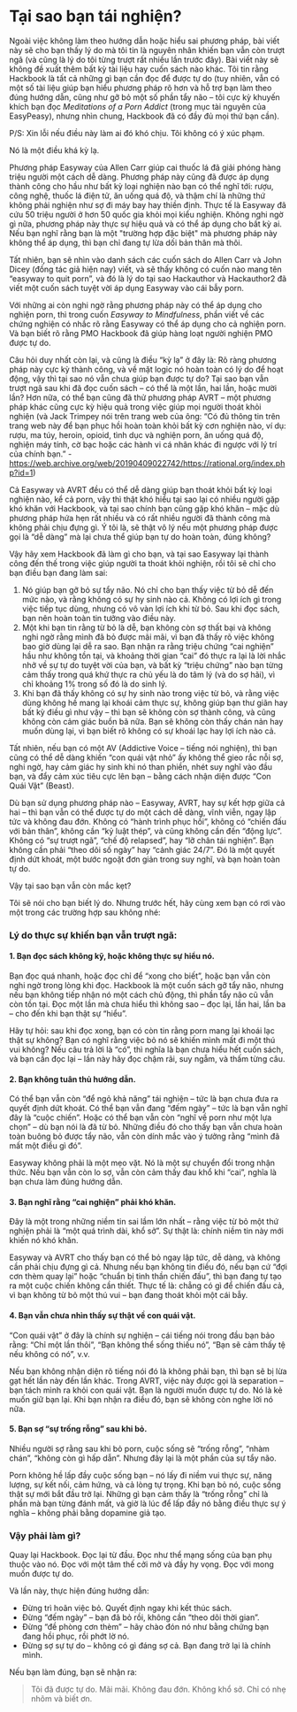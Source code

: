 # Tại sao bạn tái nghiện?



Ngoài việc không làm theo hướng dẫn hoặc hiểu sai phương pháp, bài viết này sẽ cho bạn thấy lý do mà tôi tin là nguyên nhân khiến bạn vẫn còn trượt ngã (và cũng là lý do tôi từng trượt rất nhiều lần trước đây). Bài viết này sẽ không đề xuất thêm bất kỳ tài liệu hay cuốn sách nào khác. Tôi tin rằng Hackbook là tất cả những gì bạn cần đọc để được tự do (tuy nhiên, vẫn có một số tài liệu giúp bạn hiểu phương pháp rõ hơn và hỗ trợ bạn làm theo đúng hướng dẫn, cũng như gỡ bỏ một số phần tẩy não – tôi cực kỳ khuyến khích bạn đọc *Meditations of a Porn Addict* (trong mục tài nguyên của EasyPeasy), nhưng nhìn chung, Hackbook đã có đầy đủ mọi thứ bạn cần).

P/S: Xin lỗi nếu điều này làm ai đó khó chịu. Tôi không có ý xúc phạm.



Nó là một điều khá kỳ lạ.

Phương pháp Easyway của Allen Carr giúp cai thuốc lá đã giải phóng hàng triệu người một cách dễ dàng. Phương pháp này cũng đã được áp dụng thành công cho hầu như bất kỳ loại nghiện nào bạn có thể nghĩ tới: rượu, công nghệ, thuốc lá điện tử, ăn uống quá độ, và thậm chí là những thứ không phải nghiện như sợ đi máy bay hay thiền định. Thực tế là Easyway đã cứu 50 triệu người ở hơn 50 quốc gia khỏi mọi kiểu nghiện. Không nghi ngờ gì nữa, phương pháp này thực sự hiệu quả và có thể áp dụng cho bất kỳ ai. Nếu bạn nghĩ rằng bạn là một "trường hợp đặc biệt" mà phương pháp này không thể áp dụng, thì bạn chỉ đang tự lừa dối bản thân mà thôi.

Tất nhiên, bạn sẽ nhìn vào danh sách các cuốn sách do Allen Carr và John Dicey (đồng tác giả hiện nay) viết, và sẽ thấy không có cuốn nào mang tên “easyway to quit porn”, và đó là lý do tại sao Hackauthor và Hackauthor2 đã viết một cuốn sách tuyệt vời áp dụng Easyway vào cái bẫy porn.

Với những ai còn nghi ngờ rằng phương pháp này có thể áp dụng cho nghiện porn, thì trong cuốn *Easyway to Mindfulness*, phần viết về các chứng nghiện có nhắc rõ rằng Easyway có thể áp dụng cho cả nghiện porn. Và bạn biết rõ rằng PMO Hackbook đã giúp hàng loạt người nghiện PMO được tự do.

Câu hỏi duy nhất còn lại, và cũng là điều “kỳ lạ” ở đây là: Rõ ràng phương pháp này cực kỳ thành công, và về mặt logic nó hoàn toàn có lý do để hoạt động, vậy thì tại sao nó vẫn chưa giúp bạn được tự do? Tại sao bạn vẫn trượt ngã sau khi đã đọc cuốn sách – có thể là một lần, hai lần, hoặc mười lần? Hơn nữa, có thể bạn cũng đã thử phương pháp AVRT – một phương pháp khác cũng cực kỳ hiệu quả trong việc giúp mọi người thoát khỏi nghiện (và Jack Trimpey nói trên trang web của ông: “Có đủ thông tin trên trang web này để bạn phục hồi hoàn toàn khỏi bất kỳ cơn nghiện nào, ví dụ: rượu, ma túy, heroin, opioid, tình dục và nghiện porn, ăn uống quá độ, nghiện máy tính, cờ bạc hoặc các hành vi cá nhân khác đi ngược với lý trí của chính bạn.” - <https://web.archive.org/web/20190409022742/https://rational.org/index.php?id=1>)

Cả Easyway và AVRT đều có thể dễ dàng giúp bạn thoát khỏi bất kỳ loại nghiện nào, kể cả porn, vậy thì thật khó hiểu tại sao lại có nhiều người gặp khó khăn với Hackbook, và tại sao chính bạn cũng gặp khó khăn – mặc dù phương pháp hứa hẹn rất nhiều và có rất nhiều người đã thành công mà không phải chịu đựng gì. Ý tôi là, sẽ thật vô lý nếu một phương pháp được gọi là “dễ dàng” mà lại chưa thể giúp bạn tự do hoàn toàn, đúng không?

Vậy hãy xem Hackbook đã làm gì cho bạn, và tại sao Easyway lại thành công đến thế trong việc giúp người ta thoát khỏi nghiện, rồi tôi sẽ chỉ cho bạn điều bạn đang làm sai:

1.  Nó giúp bạn gỡ bỏ sự tẩy não. Nó chỉ cho bạn thấy việc từ bỏ dễ đến mức nào, và rằng không có sự hy sinh nào cả. Không có lợi ích gì trong việc tiếp tục dùng, nhưng có vô vàn lợi ích khi từ bỏ. Sau khi đọc sách, bạn nên hoàn toàn tin tưởng vào điều này.
2.  Một khi bạn tin rằng từ bỏ là dễ, bạn không còn sợ thất bại và không nghi ngờ rằng mình đã bỏ được mãi mãi, vì bạn đã thấy rõ việc không bao giờ dùng lại dễ ra sao. Bạn nhận ra rằng triệu chứng “cai nghiện” hầu như không tồn tại, và khoảng thời gian “cai” đó thực ra lại là lời nhắc nhở về sự tự do tuyệt vời của bạn, và bất kỳ “triệu chứng” nào bạn từng cảm thấy trong quá khứ thực ra chủ yếu là do tâm lý (và do sợ hãi), vì chỉ khoảng 1% trong số đó là do sinh lý.
3.  Khi bạn đã thấy không có sự hy sinh nào trong việc từ bỏ, và rằng việc dùng không hề mang lại khoái cảm thực sự, không giúp bạn thư giãn hay bất kỳ điều gì như vậy – thì bạn sẽ không còn sợ thành công, và cũng không còn cảm giác buồn bã nữa. Bạn sẽ không còn thấy chán nản hay muốn dùng lại, vì bạn biết rõ không có sự khoái lạc hay lợi ích nào cả.

Tất nhiên, nếu bạn có một AV (Addictive Voice – tiếng nói nghiện), thì bạn cũng có thể dễ dàng khiến “con quái vật nhỏ” ấy không thể gieo rắc nỗi sợ, nghi ngờ, hay cảm giác hy sinh khi nó than phiền, nhét suy nghĩ vào đầu bạn, và đẩy cảm xúc tiêu cực lên bạn – bằng cách nhận diện được “Con Quái Vật” (Beast).

Dù bạn sử dụng phương pháp nào – Easyway, AVRT, hay sự kết hợp giữa cả hai – thì bạn vẫn có thể được tự do một cách dễ dàng, vĩnh viễn, ngay lập tức và không đau đớn. Không có “hành trình phục hồi”, không có “chiến đấu với bản thân”, không cần “kỷ luật thép”, và cũng không cần đến “động lực”. Không có “sự trượt ngã”, “chế độ relapsed”, hay “lỡ chân tái nghiện”. Bạn không cần phải “theo dõi số ngày” hay “cảnh giác 24/7”. Đó là một quyết định dứt khoát, một bước ngoặt đơn giản trong suy nghĩ, và bạn hoàn toàn tự do.

Vậy tại sao bạn vẫn còn mắc kẹt?

Tôi sẽ nói cho bạn biết lý do. Nhưng trước hết, hãy cùng xem bạn có rơi vào một trong các trường hợp sau không nhé:


### Lý do thực sự khiến bạn vẫn trượt ngã:

#### 1. Bạn đọc sách không kỹ, hoặc không thực sự hiểu nó.

Bạn đọc quá nhanh, hoặc đọc chỉ để “xong cho biết”, hoặc bạn vẫn còn nghi ngờ trong lòng khi đọc. Hackbook là một cuốn sách gỡ tẩy não, nhưng nếu bạn không tiếp nhận nó một cách chủ động, thì phần tẩy não cũ vẫn còn tồn tại. Đọc một lần mà chưa hiểu thì không sao – đọc lại, lần hai, lần ba – cho đến khi bạn thật sự “hiểu”.

Hãy tự hỏi: sau khi đọc xong, bạn có còn tin rằng porn mang lại khoái lạc thật sự không? Bạn có nghĩ rằng việc bỏ nó sẽ khiến mình mất đi một thú vui không? Nếu câu trả lời là “có”, thì nghĩa là bạn chưa hiểu hết cuốn sách, và bạn cần đọc lại – lần này hãy đọc chậm rãi, suy ngẫm, và thấm từng câu.



#### 2. Bạn không tuân thủ hướng dẫn.

Có thể bạn vẫn còn “để ngỏ khả năng” tái nghiện – tức là bạn chưa đưa ra quyết định dứt khoát. Có thể bạn vẫn đang “đếm ngày” – tức là bạn vẫn nghĩ đây là “cuộc chiến”. Hoặc có thể bạn vẫn còn “nghĩ về porn như một lựa chọn” – dù bạn nói là đã từ bỏ. Những điều đó cho thấy bạn vẫn chưa hoàn toàn buông bỏ được tẩy não, vẫn còn dính mắc vào ý tưởng rằng “mình đã mất một điều gì đó”.

Easyway không phải là một mẹo vặt. Nó là một sự chuyển đổi trong nhận thức. Nếu bạn vẫn còn lo sợ, vẫn còn cảm thấy đau khổ khi “cai”, nghĩa là bạn chưa làm đúng hướng dẫn.



#### 3. Bạn nghĩ rằng “cai nghiện” phải khó khăn.

Đây là một trong những niềm tin sai lầm lớn nhất – rằng việc từ bỏ một thứ nghiện phải là “một quá trình dài, khổ sở”. Sự thật là: chính niềm tin này mới khiến nó khó khăn.

Easyway và AVRT cho thấy bạn có thể bỏ ngay lập tức, dễ dàng, và không cần phải chịu đựng gì cả. Nhưng nếu bạn không tin điều đó, nếu bạn cứ “đợi cơn thèm quay lại” hoặc “chuẩn bị tinh thần chiến đấu”, thì bạn đang tự tạo ra một cuộc chiến không cần thiết. Thực tế là: chẳng có gì để chiến đấu cả, vì bạn không từ bỏ một thú vui – bạn đang thoát khỏi một cái bẫy.



#### 4. Bạn vẫn chưa nhìn thấy sự thật về con quái vật.

“Con quái vật” ở đây là chính sự nghiện – cái tiếng nói trong đầu bạn bảo rằng: “Chỉ một lần thôi”, “Bạn không thể sống thiếu nó”, “Bạn sẽ cảm thấy tệ nếu không có nó”, v.v.

Nếu bạn không nhận diện rõ tiếng nói đó là không phải bạn, thì bạn sẽ bị lừa gạt hết lần này đến lần khác. Trong AVRT, việc này được gọi là separation – bạn tách mình ra khỏi con quái vật. Bạn là người muốn được tự do. Nó là kẻ muốn giữ bạn lại. Khi bạn nhận ra điều đó, bạn sẽ không còn nghe lời nó nữa.



#### 5. Bạn sợ “sự trống rỗng” sau khi bỏ.

Nhiều người sợ rằng sau khi bỏ porn, cuộc sống sẽ “trống rỗng”, “nhàm chán”, “không còn gì hấp dẫn”. Nhưng đây lại là một phần của sự tẩy não.

Porn không hề lấp đầy cuộc sống bạn – nó lấy đi niềm vui thực sự, năng lượng, sự kết nối, cảm hứng, và cả lòng tự trọng. Khi bạn bỏ nó, cuộc sống thật sự mới bắt đầu trở lại. Những gì bạn cảm thấy là “trống rỗng” chỉ là phần mà bạn từng đánh mất, và giờ là lúc để lấp đầy nó bằng điều thực sự ý nghĩa – không phải bằng dopamine giả tạo.



### Vậy phải làm gì?

Quay lại Hackbook. Đọc lại từ đầu. Đọc như thể mạng sống của bạn phụ thuộc vào nó. Đọc với một tâm thế cởi mở và đầy hy vọng. Đọc với mong muốn được tự do.

Và lần này, thực hiện đúng hướng dẫn:

- Đừng trì hoãn việc bỏ. Quyết định ngay khi kết thúc sách.
- Đừng “đếm ngày” – bạn đã bỏ rồi, không cần “theo dõi thời gian”.
- Đừng “đề phòng cơn thèm” – hãy chào đón nó như bằng chứng bạn đang hồi phục, rồi phớt lờ nó.
- Đừng sợ sự tự do – không có gì đáng sợ cả. Bạn đang trở lại là chính mình.

Nếu bạn làm đúng, bạn sẽ nhận ra:

> Tôi đã được tự do. Mãi mãi. Không đau đớn. Không khổ sở. Chỉ có nhẹ nhõm và biết ơn.

